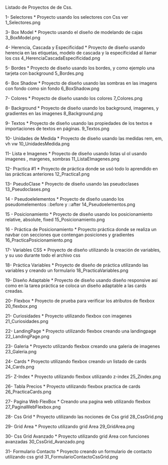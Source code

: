 Listado de Proyectos de de Css.

1- Selectores
    * Proyecto usando los selectores con Css ver 1_Selectores.png

3- Box Model
    * Proyecto usando el diseño de modelando de cajas 3_BoxModel.png

4- Herencia, Cascada y Especificidad
    * Proyecto de diseño usando herencia en las etiquetas, modelo de cascada y la especificidad al llamar los css 4_HerenciaCascadaEspecificidad.png

5- Bordes
    * Proyecto de diseño usando los bordes, y como ejemplo una tarjeta con background 5_Bordes.png

6- Box Shadow
    * Proyecto de diseño usando las sombras en las imagens con fondo como sin fondo 6_BoxShadow.png 

7- Colores
    * Proyecto de diseño usando los colores 7_Colores.png

8- Background
    * Proyecto de diseño usando los background, imagenes, y gradientes en las imagenes 8_Background.png

9- Textos
    * Proyecto de diseño usando las propiedades de los textos e importaciones de textos en páginas. 9_Textos.png

10- Unidades de Medida
    * Proyecto de diseño usando las medidas rem, em, vh vw 10_UnidadesMedida.png

11- Lista e Imagenes
    * Proyecto de diseño usando listas ul ol usando imagenes , margenes, sombras 11_ListaEImagenes.png

12- Practica #1
    * Proyecto de práctica donde se usó todo lo aprendido en las prácticas anteriores 12_Practica1.png

13- PseudoClase
    * Proyecto de diseño usando las pseudoclases 13_Pseudoclases.png

14 - Pseudoelelementos
    * Proyecto de diseño usando los pseudomelementos ::before y ::after 14_Pseudoelementos.png

15 - Posicionamiento
    * Proyecto de diseño usando los posicionamiento relative, absolute, fixed 15_Posicionamiento.png

16 - Práctica de Posicionamiento
    * Proyecto práctica donde se realiza un navbar con secciones que contengan posiciones y gradientes 16_PracticaPosicionamiento.png

17- Variables CSS
    * Proyecto de diseño utilizando la creación de variables, y su uso durante todo el archivo css

18- Práctica Variables
    * Proyecto de diseño de práctica utilizando las variables y creando un formulario 18_PracticaVariables.png

19- Diseño Adaptable
    * Proyecto de diseño usando diseño responsive así como en la tarea práctica se coloca un diseño adaptable a las cards creadas.

20- Flexbox
    * Proyecto de prueba para verificar los atributos de flexbox 20_flexbox.png

21- Curiosidades
    * Proyecto utilizando flexbox con imagenes 21_Curiosidades.png

22- LandingPage
    * Proyecto utilizando flexbox creando una landingpage 22_LandingPage.png

23- Galeria
    * Proyecto utilizando flexbox creando una galeria de imagenes 23_Galeria.png

24- Cards
    * Proyecto utilizando flexbox creando un listado de cards 24_Cards.png

25- Z-Index
    * Proyecto utilizando flexbox utilizando z-index 25_Zindex.png

26- Tabla Precios
    * Proyecto utilizando flexbox practica de cards 26_PracticaCards.png

27- Pagina Web FlexBox
    * Creando una pagina web utilizando flexbox 27_PaginaWebFlexbox.png

28- Css Grid
    * Proyecto utilizando las nociones de Css grid 28_CssGrid.png

29- Grid Area
    * Proyecto utilizando grid Area 29_GridArea.png

30- Css Grid Avanzado
    * Proyecto utilizando grid Area con funciones avanzadas 30_CssGrid_Avanzado.png

31- Formulario Contacto
    * Proyecto creando un formulario de contacto utilizando css grid 31_FormularioContactoCssGrid.png